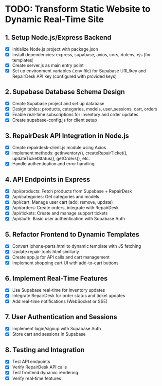 # TODO: Transform Static Website to Dynamic Real-Time Site

## 1. Setup Node.js/Express Backend
- [x] Initialize Node.js project with package.json
- [x] Install dependencies: express, supabase, axios, cors, dotenv, ejs (for templates)
- [x] Create server.js as main entry point
- [x] Set up environment variables (.env file) for Supabase URL/key and RepairDesk API key (configured with provided keys)

## 2. Supabase Database Schema Design
- [x] Create Supabase project and set up database
- [x] Design tables: products, categories, models, user_sessions, cart, orders
- [x] Enable real-time subscriptions for inventory and order updates
- [x] Create supabase-config.js for client setup

## 3. RepairDesk API Integration in Node.js
- [x] Create repairdesk-client.js module using Axios
- [x] Implement methods: getInventory(), createRepairTicket(), updateTicketStatus(), getOrders(), etc.
- [x] Handle authentication and error handling

## 4. API Endpoints in Express
- [x] /api/products: Fetch products from Supabase + RepairDesk
- [x] /api/categories: Get categories and models
- [x] /api/cart: Manage user cart (add, remove, update)
- [x] /api/orders: Create orders, integrate with RepairDesk
- [x] /api/tickets: Create and manage support tickets
- [x] /api/auth: Basic user authentication with Supabase Auth

## 5. Refactor Frontend to Dynamic Templates
- [x] Convert iphone-parts.html to dynamic template with JS fetching
- [x] Update repair-tools.html similarly
- [x] Create app.js for API calls and cart management
- [x] Implement shopping cart UI with add-to-cart buttons

## 6. Implement Real-Time Features
- [x] Use Supabase real-time for inventory updates
- [x] Integrate RepairDesk for order status and ticket updates
- [x] Add real-time notifications (WebSocket or SSE)

## 7. User Authentication and Sessions
- [x] Implement login/signup with Supabase Auth
- [x] Store cart and sessions in Supabase

## 8. Testing and Integration
- [x] Test API endpoints
- [x] Verify RepairDesk API calls
- [x] Test frontend dynamic rendering
- [x] Verify real-time features
